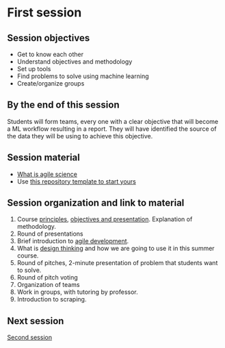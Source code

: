 # First session

## Session objectives

* Get to know each other
* Understand objectives and methodology
* Set up tools
* Find problems to solve using machine learning
* Create/organize groups

## By the end of this session

Students will form teams, every one with a clear objective that will become a ML
workflow resulting in a report. They will have identified the source of the data
they will be using to achieve this objective.

## Session material

* [What is agile science](../text/01.Agile.md)
* Use [this repository template to start yours](https://github.com/JJ/nova-mlops-template)

## Session organization and link to material

1. Course [principles](../text/00.A-Few-Principles.md), [objectives and
   presentation](../text/00.Intro.md). Explanation of methodology.
2. Round of presentations
3. Brief introduction to [agile development](../text/01.Agile.md).
4. What is [design thinking](../text/02.Design-Thinking.md) and how we are going
   to use it in this summer course.
5. Round of pitches, 2-minute presentation of problem that students want to
   solve.
6. Round of pitch voting
7. Organization of teams
8. Work in groups, with tutoring by professor.
9. Introduction to scraping.

## Next session

[Second session](02.md)
